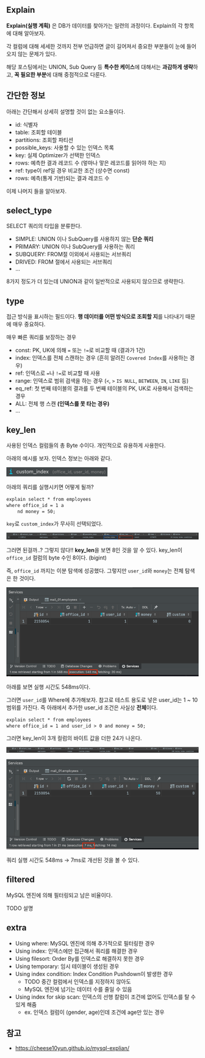 ## Explain

**Explain(실행 계획)** 은 DB가 데이터를 찾아가는 일련의 과정이다. Explain의 각 항목에 대해 알아보자.

각 컬럼에 대해 세세한 것까지 전부 언급하면 글이 길어져서 중요한 부분들이 눈에 들어오지 않는 문제가 있다.

해당 포스팅에서는 UNION, Sub Query 등 **특수한 케이스**에 대해서는 **과감하게 생략**하고, **꼭 필요한 부분**에 대해 중점적으로 다룬다.

## 간단한 정보 

아래는 간단해서 상세히 설명할 것이 없는 요소들이다.

- id: 식별자
- table: 조회할 테이블
- partitions: 조회할 파티션
- possible_keys: 사용할 수 있는 인덱스 목록
- key: 실제 Optimizer가 선택한 인덱스
- rows: 예측한 결과 레코드 수 (엏마나 맣은 레코드를 읽어야 하는 지)
- ref: type이 ref일 경우 비교한 조건 (상수면 const)
- rows: 예측(통게 기반)되는 결과 레코드 수

이제 나머지 들을 알아보자.

## select_type

SELECT 쿼리의 타입을 분류한다.
- SIMPLE: UNION 이나 SubQuery를 사용하지 않는 **단순 쿼리**
- PRIMARY: UNION 이나 SubQuery를 사용하는 쿼리
- SUBQUERY: FROM절 이외에서 사용되는 서브쿼리
- DRIVED: FROM 절에서 사용되는 서브쿼리
- ...

8가지 정도가 더 있는데 UNION과 같이 일반적으로 사용되지 않으므로 생략한다.

## type

접근 방식을 표시하는 필드이다. **행 데이터를 어떤 방식으로 조회할 지**를 나타내기 때문에 매우 중요하다.

매우 빠른 쿼리를 보장하는 경우

- const: PK, UK에 의해 `=` 또는 `!=`로 비교할 때 (결과가 1건)
- index: 인덱스를 전체 스캔하는 경우 (흔히 알려진 `Covered Index`를 사용하는 경우)
- ref: 인덱스로 `=`나 `!=`로 비교할 때 사용
- range: 인덱스로 범위 검색을 하는 경우 (`<`, `>` `IS NULL`, `BETWEEN`, `IN`, `LIKE` 등)
- eq_ref: 첫 번째 테이블의 결과를 두 번째 테이블의 PK, UK로 사용해서 검색하는 경우
- ALL: 전체 행 스캔 **(인덱스를 못 타는 경우)**
- ...

## key_len

사용된 인덱스 컬럼들의 총 Byte 수이다. 개인적으로 유용하게 사용한다.

아래의 예시를 보자. 인덱스 정보는 아래와 같다. 

![img.png](img.png)

아래의 쿼리를 실행시키면 어떻게 될까?

```mysql
explain select * from employees
where office_id = 1 a
    nd money = 50;
```

`key`로 `custom_index`가 무사히 선택되었다.

![img_1.png](img_1.png)

그러면 된걸까..? 그렇지 않다!! **key_len**을 보면 8인 것을 알 수 있다. key_len이 `office_id` 컬럼의 byte 수인 8이다. (bigint)

즉, `office_id` 까지는 이분 탐색에 성공했다. 그렇지만 `user_id`와 `money`는 전체 탐색은 한 것이다.

![img_2.png](img_2.png)

아래를 보면 실행 시간도 548ms이다.

그러면 `user_id`를 Where에 추가해보자. 참고로 테스트 용도로 넣은 user_id는 1 ~ 10 범위를 가진다. 즉 아래에서 추가한 user_id 조건은 사실상 **전체**이다.

```mysql
explain select * from employees
where office_id = 1 and user_id > 0 and money = 50;
```

그러면 key_len이 3개 컬럼의 바이트 값을 더한 24가 나온다.

![img_3.png](img_3.png)

![img_4.png](img_4.png)

쿼리 실행 시간도 548ms -> 7ms로 개선된 것을 볼 수 있다.

## filtered

MySQL 엔진에 의해 필터링되고 남은 비율이다.

TODO 설명

## extra

- Using where: MySQL 엔진에 의해 추가적으로 필터링한 경우
- Using index: 인덱스에만 접근해서 쿼리를 해결한 경우
- Using filesort: Order By를 인덱스로 해결하지 못한 경우
- Using temporary: 임시 테이블이 생성된 경우
- Using index condition: Index Condition Pushdown이 발생한 경우
  - TODO 중간 컬럼에서 인덱스를 지정하지 않아도
  - MySQL 엔진에 넘기는 데이터 수를 줄일 수 있음
- Using index for skip scan: 인덱스의 선행 칼럼이 조건에 없어도 인덱스를 탈 수 있게 해줌
  - ex. 인덱스 컬럼이 (gender, age)인데 조건에 age만 있는 경우

## 참고

- https://cheese10yun.github.io/mysql-explian/